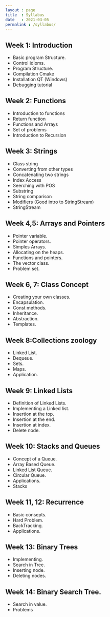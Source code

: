 ```yaml
---
layout : page
title  : Syllabus
date   : 2021-03-05 
permalink : /syllabus/
---
```


## Week 1: Introduction 

-  Basic program Structure.
-  Control idioms.
- Program Structure.
- Compilation Cmake
-  Installation QT (Windows)
-  Debugging tutorial

## Week 2: Functions 

-  Introduction to functions
-  Return function
- Functions and Arrays
-  Set of problems
-  Introduction to Recursion

## Week 3: Strings 

- Class string
- Converting from other types
- Concatenating two strings
-  Index Access
-  Seerching with POS
-  Substring
- String comparison
-  Modifiers (Good intro to StringStream)
-  StringStream

## Week 4,5: Arrays and Pointers

-  Pointer variable.
-  Pointer operators.
-  Simples Arrays.
-  Allocating on the heaps.
-  Functions and pointers.
-  The vector class.
-  Problem set.

## Week 6, 7: Class Concept 

-  Creating your own classes.
-  Encapsulation.
-  Const methods.
-  Inheritance.
-  Abstraction.
-  Templates.

## Week 8:Collections zoology 

-  Linked List.
-  Dequeue.
-  Sets.
-  Maps.
-  Application.

## Week 9: Linked Lists 

-   Definition of Linked Lists.
-   Implementing a Linked list.
-   Insertion at the top.
-   Insertion at the end.
-   Insertion at index.
-   Delete node.

## Week 10: Stacks and Queues 

- Concept of a Queue.
-   Array Based Queue.
-   Linked List Queue.
-   Circular Queue.
-   Applications.
-   Stacks

## Week 11, 12: Recurrence 

-  Basic consepts.
-  Hard Problem.
-  BackTracking.
-  Applications.

## Week 13: Binary Trees 

-   Implementing.
-   Search in Tree.
-   Inserting node.
-   Deleting nodes.

## Week 14: Binary Search Tree.

-    Search in value.
- Problems
